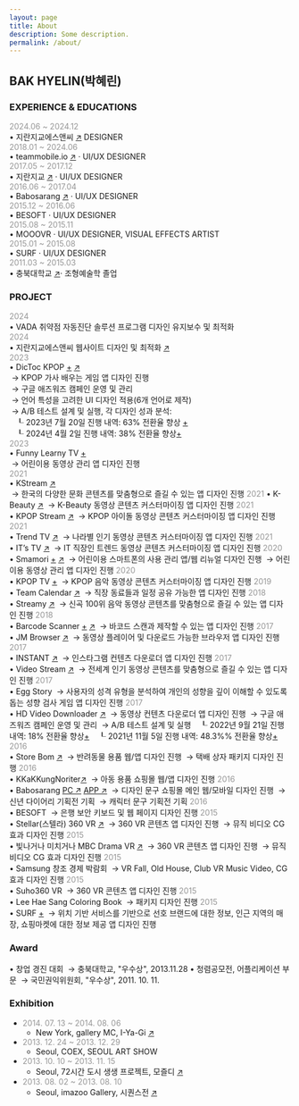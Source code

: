 ```yaml
---
layout: page
title: About
description: Some description.
permalink: /about/
---
```


<!-- <img itemprop="image" class="img-rounded" src="#" alt="jamy"> -->
## BAK HYELIN(박혜린) 

### EXPERIENCE & EDUCATIONS
<span style="color: #969696;"> 2024.06 ~ 2024.12 </span>  
• 지란지교에스앤씨 <a href="https://www.jiransnc.com" target="_blank">↗</a> DESIGNER  
<span style="color: #969696;"> 2018.01 ~ 2024.06 </span>  
• teammobile.io <a href="https://www.teammobile.io/" target="_blank">↗</a> · UI/UX DESIGNER  
<span style="color: #969696;"> 2017.05 ~ 2017.12 </span>  
• 지란지교 <a href="https://www.jiran.com/" target="_blank">↗</a> · UI/UX DESIGNER  
<span style="color: #969696;">2016.06 ~ 2017.04</span>  
• Babosarang <a href="http://www.babosarang.co.kr/" target="_blank">↗</a> · UI/UX DESIGNER  
<span style="color: #969696;">2015.12 ~ 2016.06</span>  
• BESOFT · UI/UX DESIGNER  
<span style="color: #969696;">2015.08 ~ 2015.11</span>  
• MOOOVR · UI/UX DESIGNER, VISUAL EFFECTS ARTIST  
<span style="color: #969696;">2015.01 ~ 2015.08</span>  
• SURF · UI/UX DESIGNER  
<span style="color: #969696;">2011.03 ~ 2015.03</span>  
• 충북대학교 <a href="https://www.cbnu.ac.kr/www/index.do" target="_blank">↗</a>· 조형예술학 졸업  

### PROJECT
<span style="color: #969696;"> 2024 </span>      
• VADA 취약점 자동진단 솔루션 프로그램 디자인 유지보수 및 최적화   
<span style="color: #969696;"> 2024 </span>       
• 지란지교에스앤씨 웹사이트 디자인 및 최적화 <a href="https://www.jiransnc.com" target="_blank">↗</a>  
<span style="color: #969696;"> 2023 </span>        
• DicToc KPOP [+](../kpoplyricsgame/) <a href="https://play.google.com/store/search?q=dictoc&c=apps" target="_blank">↗</a>  
&nbsp;→ KPOP 가사 배우는 게임 앱 디자인 진행  
&nbsp;→ 구글 애즈워즈 캠페인 운영 및 관리  
&nbsp;→ 언어 특성을 고려한 UI 디자인 적용(6개 언어로 제작)  
&nbsp;→ A/B 테스트 설계 및 실행, 각 디자인 성과 분석:  
&nbsp; &nbsp;┖ 2023년 7월 20일 진행 내역: 63% 전환율 향상 [+](,./ab-kpoplyricsgame-230724/)  
&nbsp; &nbsp;┖ 2024년 4월 2일 진행 내역: 38% 전환율 향상[+](../ab-kpoplyricsgame-240402/)  
<span style="color: #969696;"> 2023 </span>  
• Funny Learny TV [+](../funnylearnytv/)  
&nbsp;→ 어린이용 동영상 관리 앱 디자인 진행  
<span style="color: #969696;"> 2021 </span>  
• KStream <a href="https://play.google.com/store/apps/details?id=io.tm.k.stream" target="_blank">↗</a>  
&nbsp;→ 한국의 다양한 문화 콘텐츠를 맞춤형으로 즐길 수 있는 앱 디자인 진행
<span style="color: #969696;"> 2021 </span> 
• K-Beauty <a href="https://play.google.com/store/apps/details?id=io.tm.kbeauty.tv" target="_blank">↗</a>
&nbsp;→ K-Beauty 동영상 콘텐츠 커스터마이징 앱 디자인 진행
<span style="color: #969696;"> 2021 </span>    
• KPOP Stream <a href="https://play.google.com/store/apps/details?id=io.tm.kpop.stream" target="_blank">↗</a>
&nbsp;→ KPOP 아이돌 동영상 콘텐츠 커스터마이징 앱 디자인 진행
<span style="color: #969696;"> 2021 </span>    
• Trend TV <a href="https://play.google.com/store/apps/details?id=io.tm.stream.in" target="_blank">↗</a>
&nbsp;→ 나라별 인기 동영상 콘텐츠 커스터마이징 앱 디자인 진행
<span style="color: #969696;"> 2021 </span>    
• IT’s TV <a href="https://play.google.com/store/apps/details?id=io.tm.its.tv" target="_blank">↗</a>
&nbsp;→ IT 직장인 트렌드 동영상 콘텐츠 커스터마이징 앱 디자인 진행
<span style="color: #969696;"> 2020 </span>    
• Smamori [+](../kidsvideoapp/) <a href="https://smamori.jp/" target="_blank">↗</a> 
&nbsp;→ 어린이용 스마트폰의 사용 관리 앱/웹 리뉴얼 디자인 진행
&nbsp;→ 어린이용 동영상 관리 앱 디자인 진행
<span style="color: #969696;"> 2020 </span>   
• KPOP TV [+](../icon-kpop/)
&nbsp;→ KPOP 음악 동영상 콘텐츠 커스터마이징 앱 디자인 진행
<span style="color: #969696;"> 2019 </span>   
• Team Calendar <a href="https://play.google.com/store/apps/details?id=io.jmobile.tm.calendar" target="_blank">↗</a>
&nbsp;→ 직장 동료들과 일정 공유 가능한 앱 디자인 진행
<span style="color: #969696;"> 2018 </span>  
• Streamy <a href="https://play.google.com/store/apps/details?id=com.fms.streamy" target="_blank">↗</a>
&nbsp;→ 신곡 100위 음악 동영상 콘텐츠를 맞춤형으로 즐길 수 있는 앱 디자인 진행
<span style="color: #969696;"> 2018 </span>  
•  Barcode Scanner [+](../barcode_scanner/) [↗](https://play.google.com/store/apps/details?id=io.jmobile.jmscanner)
&nbsp;→ 바코드 스캔과 제작할 수 있는 앱 디자인 진행 
<span style="color: #969696;"> 2017 </span>  
•  JM Browser <a href="https://play.google.com/store/apps/details?id=io.jmobile.browser" target="_blank">↗</a>
&nbsp;→ 동영상 플레이어 및 다운로드 가능한 브라우저 앱 디자인 진행
<span style="color: #969696;"> 2017 </span>  
• INSTANT <a href="https://play.google.com/store/apps/details?id=io.jmobile.instant" target="_blank">↗</a>
&nbsp;→ 인스타그램 컨텐츠 다운로더 앱 디자인 진행
<span style="color: #969696;"> 2017 </span>  
• Video Stream <a href="https://play.google.com/store/apps/details?id=io.jmobile.video.browser" target="_blank">↗</a>
&nbsp;→ 전세계 인기 동영상 콘텐츠를 맞춤형으로 즐길 수 있는 앱 디자인 진행
<span style="color: #969696;"> 2017 </span>  
• Egg Story
&nbsp;→ 사용자의 성격 유형을 분석하여 개인의 성향을 깊이 이해할 수 있도록 돕는 성향 검사 게임 앱 디자인 진행
<span style="color: #969696;"> 2017 </span>  
• HD Video Downloader <a href="https://play.google.com/store/apps/details?id=com.ne.hdv">↗</a>
&nbsp;→ 동영상 컨텐츠 다운로더 앱 디자인 진행
&nbsp;→ 구글 애즈워즈 캠페인 운영 및 관리
&nbsp;→ A/B 테스트 설계 및 실행
&nbsp; &nbsp;┖ 2022년 9월 21일 진행 내역: 18% 전환율 향상[+](../ab-hdvd-220921/)
&nbsp; &nbsp;┖ 2021년 11월 5일 진행 내역: 48.3%% 전환율 향상[+](../ab-hdvd-211105/)
<span style="color: #969696;"> 2016 </span>  
•  Store Bom <a href="https://www.behance.net/gallery/51348153/Shopping-mall-APP-UI" target="_blank">↗</a>
&nbsp;→ 반려동물 용품 웹/앱 디자인 진행
&nbsp;→ 택배 상자 패키지 디자인 진행
<span style="color: #969696;"> 2016 </span>  
•  KKaKKungNoriter<a href="http://kkakkungnoriter.com/" target="_blank">↗</a>
&nbsp;→ 아동 용품 쇼핑몰 웹/앱 디자인 진행
<span style="color: #969696;"> 2016 </span>  
•  Babosarang <a href="https://www.behance.net/gallery/51124513/Main_Web(PC)-UI" target="_blank">PC ↗</a> <a href="https://www.behance.net/gallery/51583461/Shopping-mall-APP-UI(Babosarang)" target="_blank">APP ↗</a>
&nbsp;→ 디자인 문구 쇼핑몰 메인 웹/모바일 디자인 진행
&nbsp;→ 신년 다이어리 기획전 기획
&nbsp;→ 캐릭터 문구 기획전 기획
<span style="color: #969696;"> 2016 </span>  
•  BESOFT
&nbsp;→ 은행 보안 키보드 및 웹 페이지 디자인 진행
<span style="color: #969696;"> 2015 </span>  
•  Stellar(스텔라) 360 VR [↗](https://www.youtube.com/watch?v=gvORWNSsGak)
&nbsp;→ 360 VR 콘텐츠 앱 디자인 진행
&nbsp;→ 뮤직 비디오 CG 효과 디자인 진행
<span style="color: #969696;"> 2015 </span>  
•  빛나거나 미치거나 MBC Drama VR [↗](https://www.youtube.com/watch?v=7Eo8ddIhUnE)
&nbsp;→ 360 VR 콘텐츠 앱 디자인 진행
&nbsp;→ 뮤직 비디오 CG 효과 디자인 진행
<span style="color: #969696;"> 2015 </span>  
•  Samsung 창조 경제 박람회
&nbsp;→ VR Fall, Old House, Club VR Music Video, CG 효과 디자인 진행
<span style="color: #969696;"> 2015 </span>  
• Suho360 VR
&nbsp;→ 360 VR 콘텐츠 앱 디자인 진행
<span style="color: #969696;"> 2015 </span>  
• Lee Hae Sang Coloring Book
&nbsp;→ 패키지 디자인 진행
<span style="color: #969696;"> 2015 </span>  
• SURF [+](../marshmello/)
&nbsp;→ 위치 기반 서비스를 기반으로 선호 브랜드에 대한 정보, 인근 지역의 매장, 쇼핑마켓에 대한 정보 제공 앱 디자인 진행

### Award
• 창업 경진 대회
&nbsp;→ 충북대학교, "우수상", 2013.11.28
• 청렴공모전, 어플리케이션 부문
&nbsp;→ 국민권익위원회, "우수상", 2011. 10. 11.

### Exhibition
+ <span style="color: #969696;">2014. 07. 13 ~ 2014. 08. 06</span>
  + New York, gallery MC, I-Ya-Gi <a href="http://www.gallerymc.org/h/i-ya-gi-that-connote-you-and-me/" target="_blank">↗</a>
+ <span style="color: #969696;">2013. 12. 24 ~ 2013. 12. 29</span>
  + Seoul, COEX, SEOUL ART SHOW
+ <span style="color: #969696;">2013. 10. 10 ~ 2013. 11. 15</span>
  + Seoul, 72시간 도시 생생 프로젝트, 모즐디 <a href="https://www.lafent.com/inews/news_view.html?news_id=110411" target="_blank">↗</a>
+ <span style="color: #969696;">2013. 08. 02 ~ 2013. 08. 10</span>
  + Seoul, imazoo Gallery, 시퀀스전 <a href="http://www.imazoo.com/index.htm" target="_blank">↗</a>

